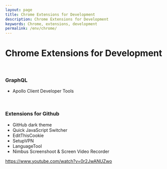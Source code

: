 ```yaml
---
layout: page
title: Chrome Extensions for Development
description: Chrome Extensions for Development
keywords: Chrome, extensions, development
permalink: /env/chrome/
---
```


# Chrome Extensions for Development

<br/>

### GraphQL

- Apollo Client Developer Tools

<br/>

### Extensions for Github

* GitHub dark theme
* Quick JavaScript Switcher
* EditThisCookie
* SetupVPN
* LanguageTool
* Nimbus Screenshoot & Screen Video Recorder

<!--

- Enchanced GitHub
- File icon for Github and Gitlab
- Octolinker
- Sourcegraph

-->

<!--

- Octotree

-->

https://www.youtube.com/watch?v=0r2JwANUZwo
